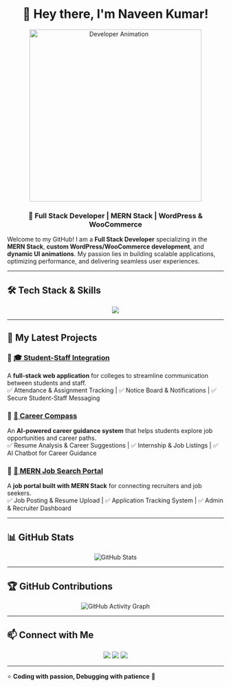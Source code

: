 <h1 align="center">
 👋 Hey there, I'm Naveen Kumar!  
</h1>

<p align="center">
  <img src="https://i.ibb.co/b526GtN1/giphy.gif" width="400" height="400" alt="Developer Animation">
</p>

<h3 align="center">
 🚀 Full Stack Developer | MERN Stack | WordPress & WooCommerce   
</h3>

Welcome to my GitHub! I am a **Full Stack Developer** specializing in the **MERN Stack**, **custom WordPress/WooCommerce development**, and **dynamic UI animations**. My passion lies in building scalable applications, optimizing performance, and delivering seamless user experiences.  

---

## 🛠️ Tech Stack & Skills  

<div align="center">
  <img src="https://i.ibb.co/fs9N9HR/360-F-224600069-W7lx-O3j-E7-CZ5s3izuh-Io-K5u-Sr-DUz9x6-W.jpg" />
</div>

---

## 🌟 My Latest Projects  

### 🔹 [🎓 Student-Staff Integration](https://github.com/Naveen-kumar-1/Student-Staff-Integration)  
A **full-stack web application** for colleges to streamline communication between students and staff.  
✅ Attendance & Assignment Tracking | ✅ Notice Board & Notifications | ✅ Secure Student-Staff Messaging  

### 🔹 [🧭 Career Compass](https://github.com/Naveen-kumar-1/career-compass-frontend)  
An **AI-powered career guidance system** that helps students explore job opportunities and career paths.  
✅ Resume Analysis & Career Suggestions | ✅ Internship & Job Listings | ✅ AI Chatbot for Career Guidance  

### 🔹 [💼 MERN Job Search Portal](https://github.com/your-repo)  
A **job portal built with MERN Stack** for connecting recruiters and job seekers.  
✅ Job Posting & Resume Upload | ✅ Application Tracking System | ✅ Admin & Recruiter Dashboard  

---
## 📊 GitHub Stats  

<p align="center">
  <img src="https://github-readme-stats.vercel.app/api?username=Naveen-kumar-1&show_icons=true&theme=github_dark&bg_color=0D1117&title_color=00A86B&text_color=FFFFFF&icon_color=FFD700" alt="GitHub Stats" />
</p>




---

## 🏆 GitHub Contributions  

<p align="center">
  <img src="https://github-readme-activity-graph.vercel.app/graph?username=Naveen-kumar-1&theme=github-dark&bg_color=ffffff&color=2E8B57&line=008080&point=000000" alt="GitHub Activity Graph" />
</p>




---

## 📫 Connect with Me  

<p align="center">
  <a href="https://www.linkedin.com/in/naveen-kumar-5163a22b2/"><img src="https://img.shields.io/badge/LinkedIn-Connect-blue?style=for-the-badge&logo=linkedin" /></a>
  <a href="https://your-portfolio.com"><img src="https://img.shields.io/badge/Portfolio-Visit-blueviolet?style=for-the-badge" /></a>
  <a href="https://github.com/Naveen-kumar-1"><img src="https://img.shields.io/badge/GitHub-Follow-black?style=for-the-badge&logo=github" /></a>
</p>

---

⭐ **Coding with passion, Debugging with patience** 🚀  
